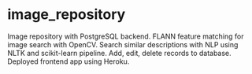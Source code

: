 # image_repository

Image repository with PostgreSQL backend.
FLANN feature matching for image search with OpenCV.
Search similar descriptions with NLP using NLTK and scikit-learn pipeline.
Add, edit, delete records to database.
Deployed frontend app using Heroku.
